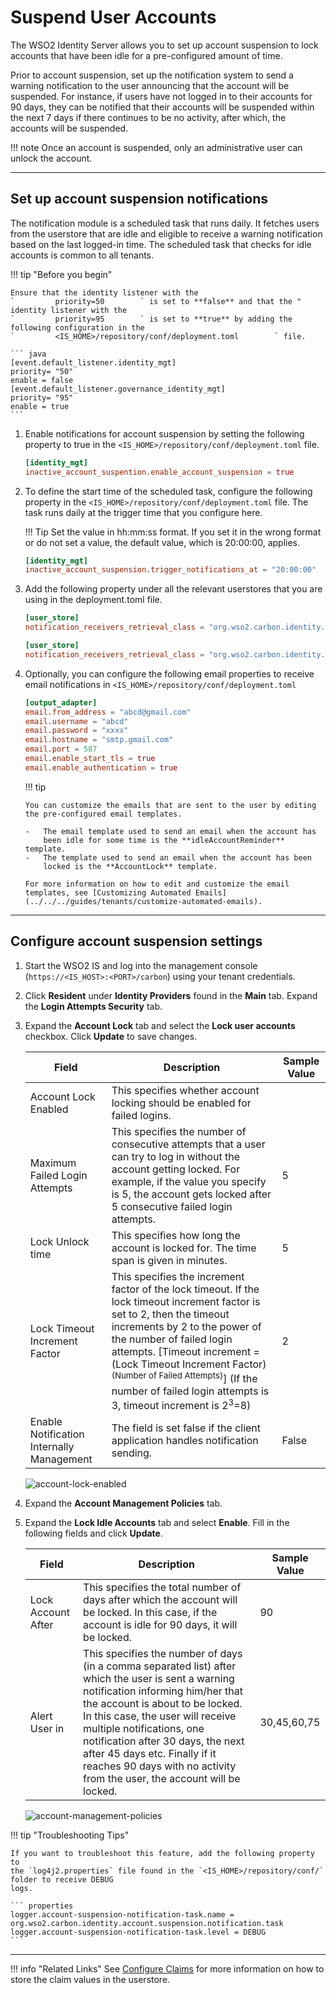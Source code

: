 # Suspend User Accounts

The WSO2 Identity Server allows you to set up account suspension to lock
accounts that have been idle for a pre-configured amount of time.

Prior to account suspension, set up the notification system to send a
warning notification to the user announcing that the account will be
suspended. For instance, if users have not logged in to their accounts
for 90 days, they can be notified that their accounts will be suspended
within the next 7 days if there continues to be no activity, after
which, the accounts will be suspended.

!!! note
    Once an account is suspended, only an administrative user can
    unlock the account.
    
--- 

## Set up account suspension notifications

The notification module is a scheduled task that runs daily. It fetches
users from the userstore that are idle and eligible to receive a
warning notification based on the last logged-in time. The scheduled
task that checks for idle accounts is common to all tenants.

!!! tip "Before you begin"
    
    Ensure that the identity listener with the
    `         priority=50        ` is set to **false** and that the "
    identity listener with the
    `         priority=95        ` is set to **true** by adding the following configuration in the
    `         <IS_HOME>/repository/conf/deployment.toml        ` file.
    
    ``` java
    [event.default_listener.identity_mgt]
    priority= "50"
    enable = false
    [event.default_listener.governance_identity_mgt]
    priority= "95" 
    enable = true
    ```

1.  Enable notifications for account suspension by setting the following
    property to true in the `<IS_HOME>/repository/conf/deployment.toml` file.

    ``` toml
    [identity_mgt]
    inactive_account_suspention.enable_account_suspension = true
    ```

2.  To define the start time of the scheduled task, configure the
    following property in the `<IS_HOME>/repository/conf/deployment.toml`
    file. The task runs daily at the trigger time that you configure
    here.

    !!! Tip 
        Set the value in hh:<zero-width-space>mm:<zero-width-space>ss format. If you set it in the
        wrong format or do not set a value, the default value, which is
        20:00:00, applies.

    ``` toml
    [identity_mgt]
    inactive_account_suspension.trigger_notifications_at = "20:00:00"
    ```

3.  Add the following property under all the relevant userstores that
    you are using in the deployment.toml file.

    ``` toml tab="LDAP Userstore"
    [user_store]
    notification_receivers_retrieval_class = "org.wso2.carbon.identity.account.suspension.notification.task.ldap.LDAPNotificationReceiversRetrieval"
    ```

    ``` toml tab="JDBC Userstore"
    [user_store]
    notification_receivers_retrieval_class = "org.wso2.carbon.identity.account.suspension.notification.task.jdbc.JDBCNotificationReceiversRetrieval"
    ```

4.  Optionally, you can configure the following email properties to
    receive email notifications in `<IS_HOME>/repository/conf/deployment.toml`

    ``` toml
    [output_adapter]
    email.from_address = "abcd@gmail.com"
    email.username = "abcd"
    email.password = "xxxx"
    email.hostname = "smtp.gmail.com"
    email.port = 587
    email.enable_start_tls = true
    email.enable_authentication = true
    ```

    !!! tip
    
        You can customize the emails that are sent to the user by editing
        the pre-configured email templates.
    
        -   The email template used to send an email when the account has
            been idle for some time is the **idleAccountReminder** template.
        -   The template used to send an email when the account has been
            locked is the **AccountLock** template.
    
        For more information on how to edit and customize the email templates, see [Customizing Automated Emails](../../../guides/tenants/customize-automated-emails).
    

----

## Configure account suspension settings

1.  Start the WSO2 IS and log into the management console (`https://<IS_HOST>:<PORT>/carbon`) using your
    tenant credentials.
2.  Click **Resident** under **Identity Providers** found in the
    **Main** tab. Expand the **Login Attempts Security** tab.
3.  Expand the **Account Lock** tab and select the **Lock user accounts** checkbox. Click **Update** to save changes.  
    
    | Field              | Description                                                                                                                                                                                                                                                                                                                                                                                   | Sample Value |
    |--------------------|-----------------------------------------------------------------------------------------------------------------------------------------------------------------------------------------------------------------------------------------------------------------------------------------------------------------------------------------------------------------------------------------------|--------------|
    | Account Lock Enabled | This specifies whether account locking should be enabled for failed logins.                                                                                                                                                                                                                                        |            |
    | Maximum Failed Login Attempts | This specifies the number of consecutive attempts that a user can try to log in without the account getting locked. For example, if the value you specify is 5, the account gets locked after 5 consecutive failed login attempts.                                                                                                                                                                                                                                      | 5           |
    | Lock Unlock time | This specifies how long the account is locked for. The time span is given in minutes.                                                                                                                                                                                                                                          | 5           |
    | Lock Timeout Increment Factor | This specifies the increment factor of the lock timeout. If the lock timeout increment factor is set to 2, then the timeout increments by 2 to the power of the number of failed login attempts. [Timeout increment = (Lock Timeout Increment Factor)<sup>(Number of Failed Attempts)</sup>] (If the number of failed login attempts is 3, timeout increment is 2<sup>3</sup>=8)                                                                                                                                                                                                                                           |  2          |
    | Enable Notification Internally Management | The field is set false if the client application handles notification sending.                                                                                                                                                                                                                                           |False            |
    
    ![account-lock-enabled](/assets/img/guides/account-lock-enabled.png)
    
4.  Expand the **Account Management Policies** tab.

5.  Expand the **Lock Idle Accounts** tab and select **Enable**. Fill
    in the following fields and click **Update**.

    | Field              | Description                                                                                                                                                                                                                                                                                                                                                                                   | Sample Value |
    |--------------------|-----------------------------------------------------------------------------------------------------------------------------------------------------------------------------------------------------------------------------------------------------------------------------------------------------------------------------------------------------------------------------------------------|--------------|
    | Lock Account After | This specifies the total number of days after which the account will be locked. In this case, if the account is idle for 90 days, it will be locked.                                                                                                                                                                                                                                          | 90           |
    | Alert User in      | This specifies the number of days (in a comma separated list) after which the user is sent a warning notification informing him/her that the account is about to be locked. In this case, the user will receive multiple notifications, one notification after 30 days, the next after 45 days etc. Finally if it reaches 90 days with no activity from the user, the account will be locked. | 30,45,60,75  |

    ![account-management-policies](/assets/img/guides/account-management-policies.png)

!!! tip "Troubleshooting Tips"
    
    If you want to troubleshoot this feature, add the following property to
    the `log4j2.properties` file found in the `<IS_HOME>/repository/conf/` folder to receive DEBUG
    logs.
    
    ``` properties
    logger.account-suspension-notification-task.name = org.wso2.carbon.identity.account.suspension.notification.task
    logger.account-suspension-notification-task.level = DEBUG
    ```

----

!!! info "Related Links"
    See [Configure Claims](../../../guides/dialects/configure-claims/) for more information on how to store the claim values in the userstore.
